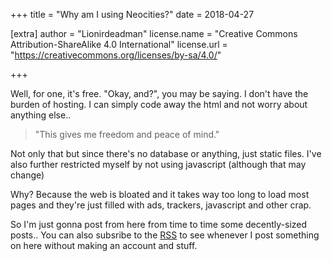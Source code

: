 +++
title = "Why am I using Neocities?"
date = 2018-04-27

[extra]
author = "Lionirdeadman"
license.name = "Creative Commons Attribution-ShareAlike 4.0 International"
license.url = "https://creativecommons.org/licenses/by-sa/4.0/"

+++

Well, for one, it's free. "Okay, and?", you may be saying. 
I don't have the burden of hosting. I can simply code away the html and not worry about anything else..
<!-- more -->
> "This gives me freedom and peace of mind."

Not only that but since there's no database or anything, just static files.
I've also further restricted myself by not using javascript (although that may change)

Why? Because the web is bloated and it takes way too long to load most
pages and they're just filled with ads, trackers, javascript and other crap.

So I'm just gonna post from here from time to time some decently-sized posts..
You can also subsribe to the [RSS](https://lionirdeadman.codeberg.page/atom.xml) to see whenever I post something
on here without making an account and stuff.
